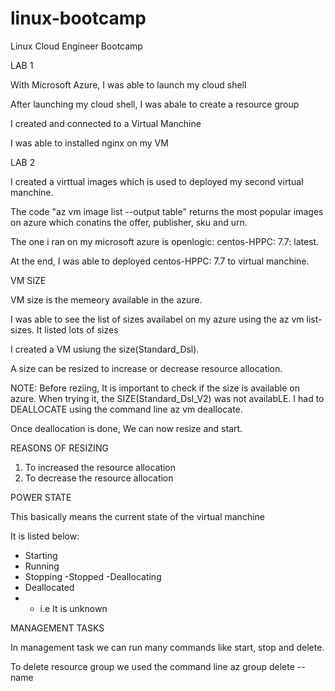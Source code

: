 # linux-bootcamp
Linux Cloud Engineer Bootcamp
 
 LAB 1
 
 With Microsoft Azure, I was able to launch my cloud shell
 
 After launching my cloud shell, I was abale to create a resource group
 
 I created  and connected to a Virtual Manchine
 
I was able to  installed  nginx  on my  VM

LAB 2

I created a virttual images which is used to deployed my second virtual manchine.

The code "az vm image list --output table" returns the most popular images on azure which conatins the offer, publisher, sku and urn.

The one i ran on my microsoft azure is openlogic: centos-HPPC: 7.7: latest.

At the end, I was able to deployed  centos-HPPC: 7.7 to virtual manchine.


VM SIZE

VM size is the memeory available  in the azure.

I was able to see the list of sizes availabel on my azure using the az vm list-sizes. It listed lots of sizes

I created a VM usiung the size(Standard_Dsl).

A size can be resized to increase or decrease resource allocation.

NOTE: Before reziing, It is important to check if the size is available on azure. When trying it, the SIZE(Standard_Dsl_V2)  was not availabLE. I had to DEALLOCATE using the command line az vm deallocate.

Once deallocation is done, We can now  resize and start.

REASONS OF RESIZING

1. To increased the resource allocation
2. To decrease the resource allocation

POWER STATE

This basically means the current state of the virtual manchine

It is listed below:
- Starting
- Running
- Stopping
-Stopped
-Deallocating
- Deallocated
-  - i.e It is unknown

MANAGEMENT TASKS

In management task we can run many commands like start, stop and delete.

To delete resource group we used the command line az group delete -- name <state the name of the resource group>












